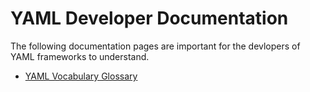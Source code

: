 YAML Developer Documentation
============================

The following documentation pages are important for the devlopers of
YAML frameworks to understand.

* [YAML Vocabulary Glossary](glossary)

